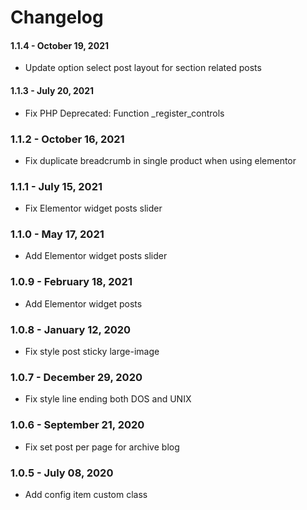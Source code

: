 Changelog
=========
#### 1.1.4 - October 19, 2021
* Update option select post layout for section related posts

#### 1.1.3 - July 20, 2021
* Fix PHP Deprecated: Function _register_controls

### 1.1.2 - October 16, 2021
* Fix duplicate breadcrumb in single product when using elementor

### 1.1.1 - July 15, 2021
* Fix Elementor widget posts slider

### 1.1.0 - May 17, 2021
* Add Elementor widget posts slider

### 1.0.9 - February 18, 2021
* Add Elementor widget posts

### 1.0.8 - January 12, 2020
* Fix style post sticky large-image

### 1.0.7 - December 29, 2020
* Fix style line ending both DOS and UNIX

### 1.0.6 - September 21, 2020
* Fix set post per page for archive blog

### 1.0.5 - July 08, 2020
* Add config item custom class